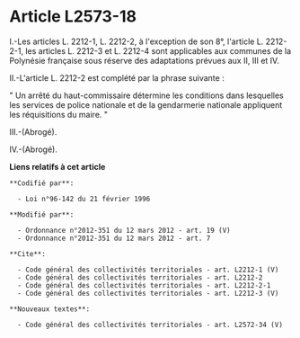 # Article L2573-18

I.-Les articles L. 2212-1, L. 2212-2, à l'exception de son 8°, l'article L. 2212-2-1, les articles L. 2212-3 et L. 2212-4
sont applicables aux communes de la Polynésie française sous réserve des adaptations prévues aux II, III et IV. 

II.-L'article L. 2212-2 est complété par la phrase suivante : 

" Un arrêté du haut-commissaire détermine les conditions dans lesquelles les services de police nationale et de la
gendarmerie nationale appliquent les réquisitions du maire. " 

III.-(Abrogé). 

IV.-(Abrogé).

**Liens relatifs à cet article**

	**Codifié par**:

	  - Loi n°96-142 du 21 février 1996

	**Modifié par**:

	  - Ordonnance n°2012-351 du 12 mars 2012 - art. 19 (V)
	  - Ordonnance n°2012-351 du 12 mars 2012 - art. 7

	**Cite**:

	  - Code général des collectivités territoriales - art. L2212-1 (V)
	  - Code général des collectivités territoriales - art. L2212-2
	  - Code général des collectivités territoriales - art. L2212-2-1
	  - Code général des collectivités territoriales - art. L2212-3 (V)

	**Nouveaux textes**:

	  - Code général des collectivités territoriales - art. L2572-34 (V)
